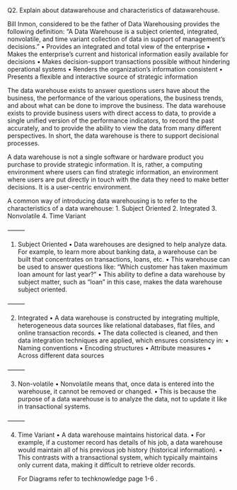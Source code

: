 Q2. Explain about datawarehouse and characteristics of datawarehouse.

Bill Inmon, considered to be the father of Data Warehousing provides the following definition:
“A Data Warehouse is a subject oriented, integrated, nonvolatile, and time variant collection of data in support of management’s decisions.”
• Provides an integrated and total view of the enterprise
• Makes the enterprise’s current and historical information easily available for decisions
• Makes decision-support transactions possible without hindering operational systems
• Renders the organization’s information consistent
• Presents a flexible and interactive source of strategic information

The data warehouse exists to answer questions users have about the business, the performance of the various operations, the business trends, and about what can be done to improve the business. The data warehouse exists to provide business users with direct access to data, to provide a single unified version of the performance indicators, to record the past accurately, and to provide the ability to view the data from many different perspectives. In short, the data warehouse is there to support decisional processes.

A data warehouse is not a single software or hardware product you purchase to provide strategic information. It is, rather, a computing environment where users can find strategic information, an environment where users are put directly in touch with the data they need to make better decisions. It is a user-centric environment.

A common way of introducing data warehousing is to refer to the characteristics of a data warehouse: 1. Subject Oriented 2. Integrated 3. Nonvolatile 4. Time Variant

⸻

1. Subject Oriented
   • Data warehouses are designed to help analyze data. For example, to learn more about banking data, a warehouse can be built that concentrates on transactions, loans, etc.
   • This warehouse can be used to answer questions like:
   “Which customer has taken maximum loan amount for last year?”
   • This ability to define a data warehouse by subject matter, such as “loan” in this case, makes the data warehouse subject oriented.

⸻

2. Integrated
   • A data warehouse is constructed by integrating multiple, heterogeneous data sources like relational databases, flat files, and online transaction records.
   • The data collected is cleaned, and then data integration techniques are applied, which ensures consistency in:
   • Naming conventions
   • Encoding structures
   • Attribute measures
   • Across different data sources

⸻

3. Non-volatile
   • Nonvolatile means that, once data is entered into the warehouse, it cannot be removed or changed.
   • This is because the purpose of a data warehouse is to analyze the data, not to update it like in transactional systems.

⸻

4. Time Variant
   • A data warehouse maintains historical data.
   • For example, if a customer record has details of his job, a data warehouse would maintain all of his previous job history (historical information).
   • This contrasts with a transactional system, which typically maintains only current data, making it difficult to retrieve older records.

   For Diagrams refer to techknowledge page 1-6
   .
